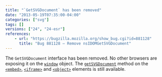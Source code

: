 ```yaml
---
title: "`GetSVGDocument` has been removed"
date: "2013-05-19T07:35:00-04:00"
categories: ["svg"]
tags: []
versions: ["24", "24-esr"]
references:
    - url: "https://bugzilla.mozilla.org/show_bug.cgi?id=881128"
      title: "Bug 881128 – Remove nsIDOMGetSVGDocument"
---
```

The `GetSVGDocument` interface has been removed. No other browsers are exposing it on the [`window`](https://developer.mozilla.org/docs/Web/API/window) object. The [`getSVGDocument`](https://developer.mozilla.org/docs/Web/SVG/Scripting#Inter-document_scripting.3A_referencing_embedded_SVG) method on the [`<embed>`](https://developer.mozilla.org/docs/Web/HTML/Element/embed), [`<iframe>`](https://developer.mozilla.org/docs/Web/HTML/Element/iframe) and [`<object>`](https://developer.mozilla.org/docs/Web/HTML/Element/object) elements is still available.
